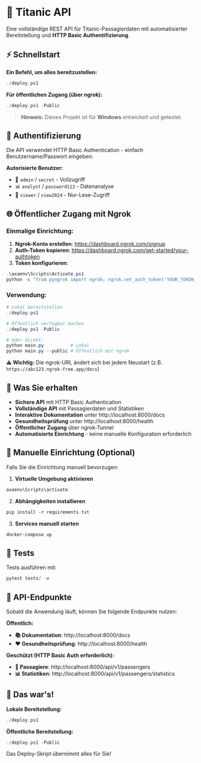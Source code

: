 # 🚢 Titanic API

Eine vollständige REST API für Titanic-Passagierdaten mit automatisierter Bereitstellung und **HTTP Basic Authentifizierung**.

## ⚡ Schnellstart

**Ein Befehl, um alles bereitzustellen:**

```powershell
./deploy.ps1
```

**Für öffentlichen Zugang (über ngrok):**

```powershell
./deploy.ps1 -Public
```

> **Hinweis:** Dieses Projekt ist für **Windows** entwickelt und getestet.

## 🔐 Authentifizierung

Die API verwendet HTTP Basic Authentication - einfach Benutzername/Passwort eingeben:

**Autorisierte Benutzer:**
- 👑 `admin` / `secret` - Vollzugriff
- 📊 `analyst` / `password123` - Datenanalyse
- 👀 `viewer` / `view2024` - Nur-Lese-Zugriff

## 🌐 Öffentlicher Zugang mit Ngrok

### Einmalige Einrichtung:
1. **Ngrok-Konto erstellen**: https://dashboard.ngrok.com/signup
2. **Auth-Token kopieren**: https://dashboard.ngrok.com/get-started/your-authtoken
3. **Token konfigurieren**:
```powershell
.\axaenv\Scripts\Activate.ps1
python -c "from pyngrok import ngrok; ngrok.set_auth_token('YOUR_TOKEN_HERE')"
```

### Verwendung:
```powershell
# Lokal bereitstellen
./deploy.ps1

# Öffentlich verfügbar machen
./deploy.ps1 -Public

# Oder direkt:
python main.py          # Lokal
python main.py --public # Öffentlich mit ngrok
```

**⚠️ Wichtig:** Die ngrok-URL ändert sich bei jedem Neustart (z.B. `https://abc123.ngrok-free.app/docs`)

## 📖 Was Sie erhalten

- **Sichere API** mit HTTP Basic Authentication
- **Vollständige API** mit Passagierdaten und Statistiken
- **Interaktive Dokumentation** unter http://localhost:8000/docs
- **Gesundheitsprüfung** unter http://localhost:8000/health
- **Öffentlicher Zugang** über ngrok-Tunnel
- **Automatisierte Einrichtung** - keine manuelle Konfiguration erforderlich

## 🔧 Manuelle Einrichtung (Optional)

Falls Sie die Einrichtung manuell bevorzugen:

1. **Virtuelle Umgebung aktivieren**
```powershell
axaenv\Scripts\activate
```

2. **Abhängigkeiten installieren**
```powershell
pip install -r requirements.txt
```

3. **Services manuell starten**
```powershell
docker-compose up
```

## 🧪 Tests

Tests ausführen mit:
```powershell
pytest tests/ -v
```

## 📂 API-Endpunkte

Sobald die Anwendung läuft, können Sie folgende Endpunkte nutzen:

**Öffentlich:**
- **📚 Dokumentation**: http://localhost:8000/docs
- **❤️ Gesundheitsprüfung**: http://localhost:8000/health

**Geschützt (HTTP Basic Auth erforderlich):**
- **👥 Passagiere**: http://localhost:8000/api/v1/passengers
- **📊 Statistiken**: http://localhost:8000/api/v1/passengers/statistics

## 🚀 Das war's!

**Lokale Bereitstellung:**
```powershell
./deploy.ps1
```

**Öffentliche Bereitstellung:**
```powershell
./deploy.ps1 -Public
```

Das Deploy-Skript übernimmt alles für Sie!